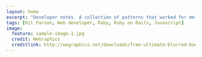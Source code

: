 ```yaml
---
layout: home
excerpt: "Developer notes. A collection of patterns that worked for me."
tags: [Kit Parson, Web developer, Ruby, Ruby on Rails, Javascript]
image:
  feature: sample-image-1.jpg
  credit: WeGraphics
  creditlink: http://wegraphics.net/downloads/free-ultimate-blurred-background-pack/
---
```

